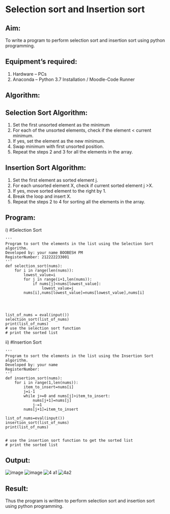 # Selection sort and Insertion sort
## Aim:
To write a program to perform selection sort and insertion sort using python programming.
## Equipment’s required:
1.	Hardware – PCs
2.	Anaconda – Python 3.7 Installation / Moodle-Code Runner
## Algorithm:
## Selection Sort Algorithm:
1.	Set the first unsorted element as the minimum
2.	For each of the unsorted elements, check if the element < current minimum.
3.	If yes, set the element as the new minimum.
4.	Swap minimum with first unsorted position.
5.	Repeat the steps 2 and 3 for all the elements in the array.
## Insertion Sort Algorithm:
1.	Set the first element as sorted element j.
2.	For each unsorted element X, check if current sorted element j >X.
3.	If yes, move sorted element to the right by 1.
4.	Break the loop and insert X.
5.	Repeat the steps 2 to 4 for sorting all the elements in the array.
## Program:
i)	#Selection Sort
```
''' 
Program to sort the elements in the list using the Selection Sort algorithm.
Developed by: your name BOOBESH PM
RegisterNumber: 212222233001
'''
def selection_sort(nums):
    for i in range(len(nums)):
        lowest_value=i
        for j in range(i+1,len(nums)):
            if nums[j]<nums[lowest_value]:
                lowest_value=j
        nums[i],nums[lowest_value]=nums[lowest_value],nums[i]
    
    
    
    
list_of_nums = eval(input())
selection_sort(list_of_nums)
print(list_of_nums)
# use the selection sort function
# print the sorted list
```
ii)	#Insertion Sort
```
''' 
Program to sort the elements in the list using the Insertion Sort algorithm.
Developed by: your name
RegisterNumber: 
'''
def insertion_sort(nums):
    for i in range(1,len(nums)):
        item_to_insert=nums[i]
        j=i-1
        while j>=0 and nums[j]>item_to_insert:
            nums[j+1]=nums[j]
            j-=1
        nums[j+1]=item_to_insert
        
list_of_nums=eval(input())
insertion_sort(list_of_nums)
print(list_of_nums)
    
    
# use the insertion sort function to get the sorted list
# print the sorted list
```

## Output:
![image](https://github.com/Boobeshkrishna/Sorting-Algorithm/assets/141472052/527f4cf9-9597-4578-a11e-cafeb7483f76)
![image](https://github.com/Boobeshkrishna/Sorting-Algorithm/assets/141472052/7e2d4d4d-ed1c-406b-8827-df0b1c77a0a0)
![4 a1](https://github.com/Boobeshkrishna/Sorting-Algorithm/assets/141472052/9cca51d4-1e0a-4f01-8a3d-7824739b27e3)
![4a2](https://github.com/Boobeshkrishna/Sorting-Algorithm/assets/141472052/8c39316f-ad19-43bc-85b3-fb85cb6b5630)

## Result:
Thus the program is written to perform selection sort and insertion sort using python programming.
